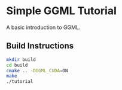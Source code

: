 # Simple GGML Tutorial

A basic introduction to GGML.

## Build Instructions

```bash
mkdir build
cd build
cmake .. -DGGML_CUDA=ON
make
./tutorial
```
